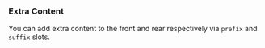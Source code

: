 ### Extra Content

You can add extra content to the front and rear respectively via `prefix` and `suffix` slots.
